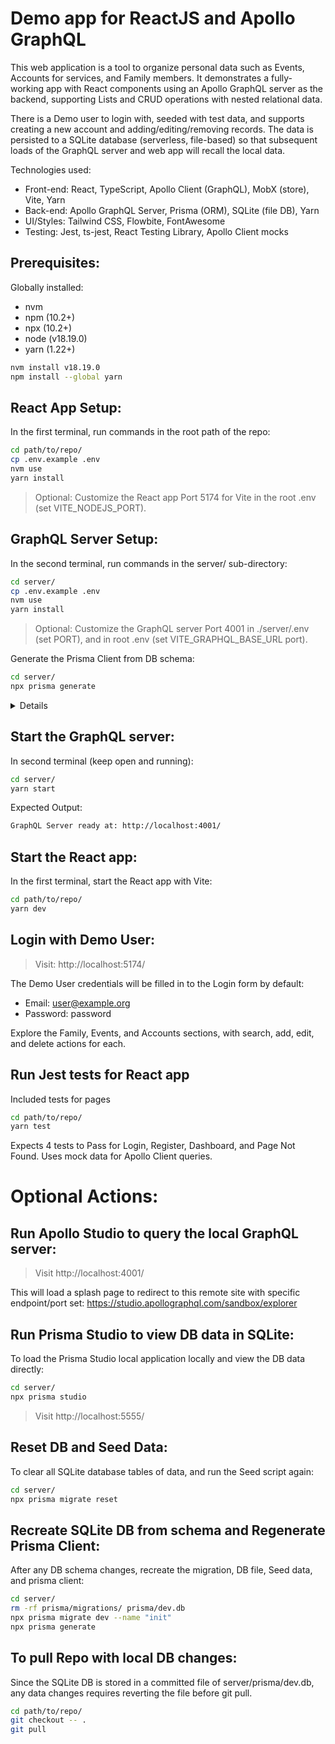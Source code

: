 # Demo app for ReactJS and Apollo GraphQL

This web application is a tool to organize personal data such as Events, Accounts for services, and Family members.  It demonstrates a fully-working app with React components using an Apollo GraphQL server as the backend, supporting Lists and CRUD operations with nested relational data.

There is a Demo user to login with, seeded with test data, and supports creating a new account and adding/editing/removing records. The data is persisted to a SQLite database (serverless, file-based) so that subsequent loads of the GraphQL server and web app will recall the local data.

Technologies used:

* Front-end: React, TypeScript, Apollo Client (GraphQL), MobX (store), Vite, Yarn
* Back-end: Apollo GraphQL Server, Prisma (ORM), SQLite (file DB), Yarn
* UI/Styles: Tailwind CSS, Flowbite, FontAwesome
* Testing: Jest, ts-jest, React Testing Library, Apollo Client mocks

## Prerequisites:

Globally installed:
* nvm
* npm (10.2+)
* npx (10.2+)
* node (v18.19.0)
* yarn (1.22+)

```bash
nvm install v18.19.0
npm install --global yarn
```

## React App Setup:

In the first terminal, run commands in the root path of the repo:

```bash
cd path/to/repo/
cp .env.example .env
nvm use
yarn install
```

> Optional: Customize the React app Port 5174 for Vite in the root .env (set VITE_NODEJS_PORT).


## GraphQL Server Setup:

In the second terminal, run commands in the server/ sub-directory:

```bash
cd server/
cp .env.example .env
nvm use
yarn install
```

> Optional: Customize the GraphQL server Port 4001 in ./server/.env (set PORT), and in root .env (set VITE_GRAPHQL_BASE_URL port).

Generate the Prisma Client from DB schema:

```bash
cd server/
npx prisma generate
```

<details>
  <summary>Details</summary>
  This generates the Prisma Client to node_modules/@prisma/client from schema for use by the GraphQL server.<br/>
  The prisma/migrations folder and prisma/dev.db (SQLite DB) are committed to the repo for Demo purposes.
</details>


## Start the GraphQL server:

In second terminal (keep open and running):

```bash
cd server/
yarn start
```

Expected Output:
```bash
GraphQL Server ready at: http://localhost:4001/
```

## Start the React app:

In the first terminal, start the React app with Vite:

```bash
cd path/to/repo/
yarn dev
```

## Login with Demo User:

> Visit: http://localhost:5174/

The Demo User credentials will be filled in to the Login form by default:

* Email: user@example.org<br/>
* Password: password<br/>

Explore the Family, Events, and Accounts sections, with search, add, edit, and delete actions for each.

## Run Jest tests for React app

Included tests for pages

```bash
cd path/to/repo/
yarn test
```

Expects 4 tests to Pass for Login, Register, Dashboard, and Page Not Found. Uses mock data for Apollo Client queries.
<br/>

# Optional Actions:

## Run Apollo Studio to query the local GraphQL server:

> Visit http://localhost:4001/

This will load a splash page to redirect to this remote site with specific endpoint/port set: https://studio.apollographql.com/sandbox/explorer

## Run Prisma Studio to view DB data in SQLite:

To load the Prisma Studio local application locally and view the DB data directly:

```bash
cd server/
npx prisma studio
```
> Visit http://localhost:5555/

## Reset DB and Seed Data:

To clear all SQLite database tables of data, and run the Seed script again:

```bash
cd server/
npx prisma migrate reset
```

## Recreate SQLite DB from schema and Regenerate Prisma Client:

After any DB schema changes, recreate the migration, DB file, Seed data, and prisma client:

```bash
cd server/
rm -rf prisma/migrations/ prisma/dev.db
npx prisma migrate dev --name "init"
npx prisma generate
```

## To pull Repo with local DB changes:

Since the SQLite DB is stored in a committed file of server/prisma/dev.db, any data changes requires reverting the file before git pull.

```bash
cd path/to/repo/
git checkout -- .
git pull
```

